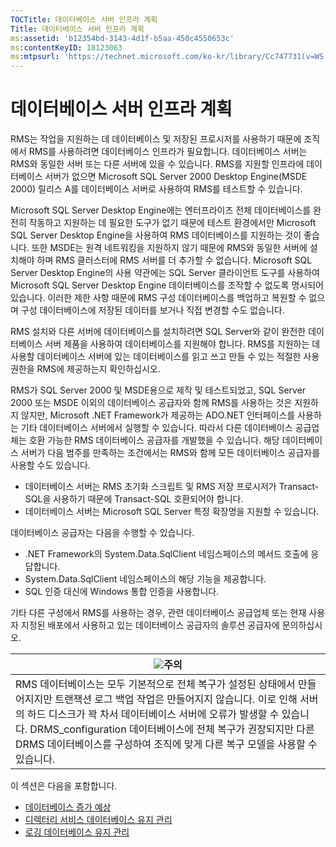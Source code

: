 ```yaml
---
TOCTitle: 데이터베이스 서버 인프라 계획
Title: 데이터베이스 서버 인프라 계획
ms:assetid: 'b12354bd-3143-4d1f-b5aa-450c4550653c'
ms:contentKeyID: 18123063
ms:mtpsurl: 'https://technet.microsoft.com/ko-kr/library/Cc747731(v=WS.10)'
---
```


데이터베이스 서버 인프라 계획
=============================

RMS는 작업을 지원하는 데 데이터베이스 및 저장된 프로시저를 사용하기 때문에 조직에서 RMS를 사용하려면 데이터베이스 인프라가 필요합니다. 데이터베이스 서버는 RMS와 동일한 서버 또는 다른 서버에 있을 수 있습니다. RMS를 지원할 인프라에 데이터베이스 서버가 없으면 Microsoft SQL Server 2000 Desktop Engine(MSDE 2000) 릴리스 A를 데이터베이스 서버로 사용하여 RMS를 테스트할 수 있습니다.

Microsoft SQL Server Desktop Engine에는 엔터프라이즈 전체 데이터베이스를 완전히 작동하고 지원하는 데 필요한 도구가 없기 때문에 테스트 환경에서만 Microsoft SQL Server Desktop Engine을 사용하여 RMS 데이터베이스를 지원하는 것이 좋습니다. 또한 MSDE는 원격 네트워킹을 지원하지 않기 때문에 RMS와 동일한 서버에 설치해야 하며 RMS 클러스터에 RMS 서버를 더 추가할 수 없습니다. Microsoft SQL Server Desktop Engine의 사용 약관에는 SQL Server 클라이언트 도구를 사용하여 Microsoft SQL Server Desktop Engine 데이터베이스를 조작할 수 없도록 명시되어 있습니다. 이러한 제한 사항 때문에 RMS 구성 데이터베이스를 백업하고 복원할 수 없으며 구성 데이터베이스에 저장된 데이터를 보거나 직접 변경할 수도 없습니다.

RMS 설치와 다른 서버에 데이터베이스를 설치하려면 SQL Server와 같이 완전한 데이터베이스 서버 제품을 사용하여 데이터베이스를 지원해야 합니다. RMS를 지원하는 데 사용할 데이터베이스 서버에 있는 데이터베이스를 읽고 쓰고 만들 수 있는 적절한 사용 권한을 RMS에 제공하는지 확인하십시오.

RMS가 SQL Server 2000 및 MSDE용으로 제작 및 테스트되었고, SQL Server 2000 또는 MSDE 이외의 데이터베이스 공급자와 함께 RMS를 사용하는 것은 지원하지 않지만, Microsoft .NET Framework가 제공하는 ADO.NET 인터페이스를 사용하는 기타 데이터베이스 서버에서 실행할 수 있습니다. 따라서 다른 데이터베이스 공급업체는 호환 가능한 RMS 데이터베이스 공급자를 개발했을 수 있습니다. 해당 데이터베이스 서버가 다음 범주를 만족하는 조건에서는 RMS와 함께 모든 데이터베이스 공급자를 사용할 수도 있습니다.

-   데이터베이스 서버는 RMS 초기화 스크립트 및 RMS 저장 프로시저가 Transact-SQL을 사용하기 때문에 Transact-SQL 호환되어야 합니다.
-   데이터베이스 서버는 Microsoft SQL Server 특정 확장명을 지원할 수 있습니다.

데이터베이스 공급자는 다음을 수행할 수 있습니다.

-   .NET Framework의 System.Data.SqlClient 네임스페이스의 메서드 호출에 응답합니다.
-   System.Data.SqlClient 네임스페이스의 해당 기능을 제공합니다.
-   SQL 인증 대신에 Windows 통합 인증을 사용합니다.

기타 다른 구성에서 RMS를 사용하는 경우, 관련 데이터베이스 공급업체 또는 현재 사용자 지정된 배포에서 사용하고 있는 데이터베이스 공급자의 솔루션 공급자에 문의하십시오.

| ![](images/Cc747731.Caution(WS.10).gif)주의                                                                                                                                                                                                                                                                                      |
|---------------------------------------------------------------------------------------------------------------------------------------------------------------------------------------------------------------------------------------------------------------------------------------------------------------------------------------------------------------|
| RMS 데이터베이스는 모두 기본적으로 전체 복구가 설정된 상태에서 만들어지지만 트랜잭션 로그 백업 작업은 만들어지지 않습니다. 이로 인해 서버의 하드 디스크가 꽉 차서 데이터베이스 서버에 오류가 발생할 수 있습니다. DRMS\_configuration 데이터베이스에 전체 복구가 권장되지만 다른 DRMS 데이터베이스를 구성하여 조직에 맞게 다른 복구 모델을 사용할 수 있습니다. |

이 섹션은 다음을 포함합니다.

-   [데이터베이스 증가 예상](https://technet.microsoft.com/87652cc2-b886-4797-8d40-356669768089)
-   [디렉터리 서비스 데이터베이스 유지 관리](https://technet.microsoft.com/911a62f2-c1d6-4091-99b0-b53211be27a7)
-   [로깅 데이터베이스 유지 관리](https://technet.microsoft.com/de55058b-0d1a-4997-8a45-e14678ddd13f)
